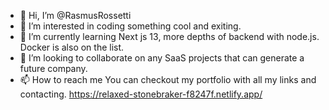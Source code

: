 - 👋 Hi, I’m @RasmusRossetti
- 👀 I’m interested in 
  coding something cool and exiting.
- 🌱 I’m currently learning 
  Next js 13, more depths of backend with node.js. Docker is also on the list.
- 💞️ I’m looking to collaborate 
  on any SaaS projects that can generate a future company.
- 📫 How to reach me 
  You can checkout my portfolio with all my links and contacting.
  https://relaxed-stonebraker-f8247f.netlify.app/

<!---
RasmusRossetti/RasmusRossetti is a ✨ special ✨ repository because its `README.md` (this file) appears on your GitHub profile.
You can click the Preview link to take a look at your changes.
--->
